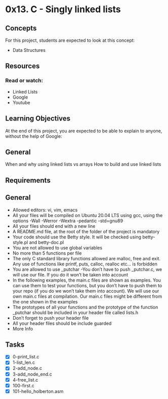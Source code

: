 # 0x13. C - Singly linked lists
## Concepts
For this project, students are expected to look at this concept:

- Data Structures

## Resources
### Read or watch:

- Linked Lists
- Google
- Youtube
## Learning Objectives
At the end of this project, you are expected to be able to explain to anyone, without the help of Google:

## General
When and why using linked lists vs arrays
How to build and use linked lists
## Requirements
## General
- Allowed editors: vi, vim, emacs
- All your files will be compiled on Ubuntu 20.04 LTS using gcc, using the options -Wall -Werror -Wextra -pedantic -std=gnu89
- All your files should end with a new line
- A README.md file, at the root of the folder of the project is mandatory
- Your code should use the Betty style. It will be checked using betty-style.pl and betty-doc.pl
- You are not allowed to use global variables
- No more than 5 functions per file
- The only C standard library functions allowed are malloc, free and exit. Any use of functions like printf, puts, calloc, realloc etc… is forbidden
- You are allowed to use _putchar
-You don’t have to push _putchar.c, we will use our file. If you do it won’t be taken into account
- In the following examples, the main.c files are shown as examples. You can use them to test your functions, but you don’t have to push them to your repo (if you do we won’t take them into account). We will use our own main.c files at compilation. Our main.c files might be different from the one shown in the examples
- The prototypes of all your functions and the prototype of the function _putchar should be included in your header file called lists.h
- Don’t forget to push your header file
- All your header files should be include guarded
- More Info

## Tasks
- [x] 0-print\_list.c
- [x] 1-list\_len.c
- [x] 2-add\_node.c
- [x] 3-add\_node\_end.c
- [x] 4-free\_list.c
- [x] 100-first.c
- [x]  101-hello\_holberton.asm
